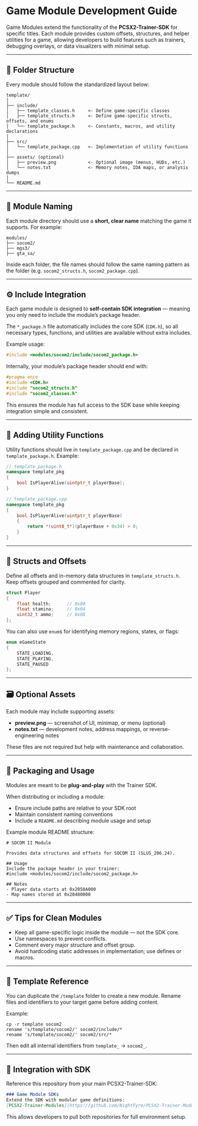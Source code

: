 # Game Module Development Guide

Game Modules extend the functionality of the **PCSX2-Trainer-SDK** for specific titles. Each module provides custom offsets, structures, and helper utilities for a game, allowing developers to build features such as trainers, debugging overlays, or data visualizers with minimal setup.

---

## 📁 Folder Structure

Every module should follow the standardized layout below:

```
template/
│
├── include/
│   ├── template_classes.h     <- Define game-specific classes
│   ├── template_structs.h     <- Define game-specific structs, offsets, and enums
│   └── template_package.h     <- Constants, macros, and utility declarations
│
├── src/
│   └── template_package.cpp   <- Implementation of utility functions
│
├── assets/ (optional)
│   ├── preview.png            <- Optional image (menus, HUDs, etc.)
│   └── notes.txt              <- Memory notes, IDA maps, or analysis dumps
│
└── README.md
```

---

## 🧩 Module Naming

Each module directory should use a **short, clear name** matching the game it supports.
For example:

```
modules/
├── socom2/
├── mgs3/
├── gta_sa/
```

Inside each folder, the file names should follow the same naming pattern as the folder (e.g. `socom2_structs.h`, `socom2_package.cpp`).

---

## ⚙️ Include Integration

Each game module is designed to **self-contain SDK integration** — meaning you only need to include the module’s package header.

The `*_package.h` file automatically includes the core SDK (`CDK.h`), so all necessary types, functions, and utilities are available without extra includes.

Example usage:

```cpp
#include <modules/socom2/include/socom2_package.h>
```

Internally, your module’s package header should end with:

```cpp
#pragma once
#include <CDK.h>
#include "socom2_structs.h"
#include "socom2_classes.h"
```

This ensures the module has full access to the SDK base while keeping integration simple and consistent.

---


## 🧱 Adding Utility Functions

Utility functions should live in `template_package.cpp` and be declared in `template_package.h`.
Example:

```cpp
// template_package.h
namespace template_pkg
{
    bool IsPlayerAlive(uintptr_t playerBase);
}

// template_package.cpp
namespace template_pkg
{
    bool IsPlayerAlive(uintptr_t playerBase)
    {
        return *(uint8_t*)(playerBase + 0x34) > 0;
    }
}
```

---

## 🧠 Structs and Offsets

Define all offsets and in-memory data structures in `template_structs.h`.
Keep offsets grouped and commented for clarity.

```cpp
struct Player
{
    float health;      // 0x00
    float stamina;     // 0x04
    uint32_t ammo;     // 0x08
};
```

You can also use `enum`s for identifying memory regions, states, or flags:

```cpp
enum eGameState
{
    STATE_LOADING,
    STATE_PLAYING,
    STATE_PAUSED
};
```

---

## 🗃️ Optional Assets

Each module may include supporting assets:

* **preview.png** — screenshot of UI, minimap, or menu (optional)
* **notes.txt** — development notes, address mappings, or reverse-engineering notes

These files are not required but help with maintenance and collaboration.

---

## 🧩 Packaging and Usage

Modules are meant to be **plug-and-play** with the Trainer SDK.

When distributing or including a module:

* Ensure include paths are relative to your SDK root
* Maintain consistent naming conventions
* Include a `README.md` describing module usage and setup

Example module README structure:

```
# SOCOM II Module

Provides data structures and offsets for SOCOM II (SLUS_206.24).

## Usage
Include the package header in your trainer:
#include <modules/socom2/include/socom2_package.h>

## Notes
- Player data starts at 0x2050A000
- Map names stored at 0x20480000
```

---

## ✅ Tips for Clean Modules

* Keep all game-specific logic inside the module — not the SDK core.
* Use namespaces to prevent conflicts.
* Comment every major structure and offset group.
* Avoid hardcoding static addresses in implementation; use defines or macros.

---

## 🧱 Template Reference

You can duplicate the `/template` folder to create a new module.
Rename files and identifiers to your target game before adding content.

Example:

```
cp -r template socom2
rename 's/template/socom2/' socom2/include/*
rename 's/template/socom2/' socom2/src/*
```

Then edit all internal identifiers from `template_` → `socom2_`.

---

## 🔗 Integration with SDK

Reference this repository from your main PCSX2-Trainer-SDK:

```markdown
### Game Module SDKs
Extend the SDK with modular game definitions:
[PCSX2-Trainer-Modules](https://github.com/NightFyre/PCSX2-Trainer-Modules)
```

This allows developers to pull both repositories for full environment setup.
